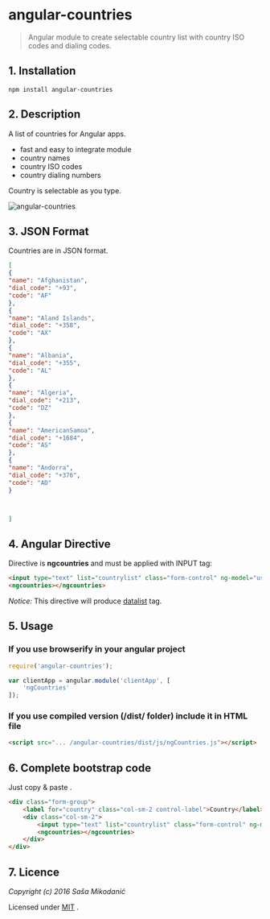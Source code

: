 # angular-countries
> Angular module to create selectable country list with country ISO codes and dialing codes.

## 1. Installation
`npm install angular-countries`

## 2. Description
A list of countries for Angular apps.
- fast and easy to integrate module
- country names
- country ISO codes
- country dialing numbers

Country is selectable as you type.

![angular-countries](https://raw.githubusercontent.com/smikodanic/angular-countries/master/angular-countries.png "Selectable country list")


## 3. JSON Format
Countries are in JSON format.

```json
[
{
"name": "Afghanistan",
"dial_code": "+93",
"code": "AF"
},
{
"name": "Aland Islands",
"dial_code": "+358",
"code": "AX"
},
{
"name": "Albania",
"dial_code": "+355",
"code": "AL"
},
{
"name": "Algeria",
"dial_code": "+213",
"code": "DZ"
},
{
"name": "AmericanSamoa",
"dial_code": "+1684",
"code": "AS"
},
{
"name": "Andorra",
"dial_code": "+376",
"code": "AD"
}



]
```


## 4. Angular Directive
Directive is **ngcountries** and must be applied with INPUT tag:

```html
<input type="text" list="countrylist" class="form-control" ng-model="userDoc.country">
<ngcountries></ngcountries>
```
*Notice:* This directive will produce [datalist](http://www.w3schools.com/tags/tag_datalist.asp) tag.

## 5. Usage

### If you use browserify in your angular project

```javascript
require('angular-countries');

var clientApp = angular.module('clientApp', [
    'ngCountries'
]);
```

### If you use compiled version (/dist/ folder) include it in HTML file

```html
<script src="... /angular-countries/dist/js/ngCountries.js"></script>
```


## 6. Complete bootstrap code
Just copy & paste .

```html
<div class="form-group">
	<label for="country" class="col-sm-2 control-label">Country</label>
	<div class="col-sm-2">
		<input type="text" list="countrylist" class="form-control" ng-model="userDoc.country">
		<ngcountries></ngcountries>
	</div>
</div>
```


## 7. Licence
*Copyright (c) 2016 Saša Mikodanić*

Licensed under [MIT](https://opensource.org/licenses/MIT) .


